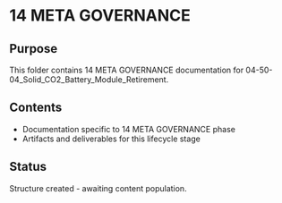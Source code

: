 # 14 META GOVERNANCE

## Purpose
This folder contains 14 META GOVERNANCE documentation for 04-50-04_Solid_CO2_Battery_Module_Retirement.

## Contents
- Documentation specific to 14 META GOVERNANCE phase
- Artifacts and deliverables for this lifecycle stage

## Status
Structure created - awaiting content population.

